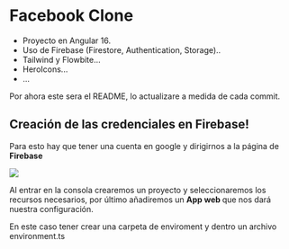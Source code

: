 # Facebook Clone

- Proyecto en Angular 16.
- Uso de Firebase (Firestore, Authentication, Storage)..
- Tailwind y Flowbite...
- HeroIcons...
- ...

Por ahora este sera el README, lo actualizare a medida de cada commit.

## Creación de las credenciales en Firebase!

Para esto hay que tener una cuenta en google y dirigirnos a la página de <b> Firebase </b> 

<a target="_blank" href="https://firebase.google.com/?hl=es-419">
  <img src="https://skillicons.dev/icons?i=firebase" />
</a>

Al entrar en la consola crearemos un proyecto y seleccionaremos los recursos necesarios, por último añadiremos un <b> App web </b> que nos dará nuestra configuración.

En este caso tener crear una carpeta de enviroment y dentro un archivo environment.ts
